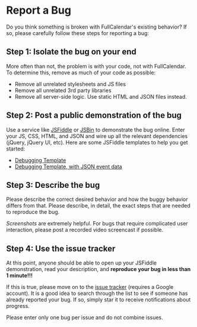 # Report a Bug

Do you think something is broken with FullCalendar's existing behavior? If so, please carefully follow these steps for reporting a bug:


## Step 1: Isolate the bug on your end

More often than not, the problem is with your code, not with FullCalendar. To determine this, remove as much of your code as possible:

- Remove all unrelated stylesheets and JS files
- Remove all unrelated 3rd party libraries
- Remove all server-side logic. Use static HTML and JSON files instead.


## Step 2: Post a public demonstration of the bug

Use a service like [JSFiddle](http://jsfiddle.net/) or [JSBin](http://jsbin.com/) to demonstrate the bug online. Enter your JS, CSS, HTML, and JSON and wire up all the relevant dependencies (jQuery, jQuery UI, etc). Here are some JSFiddle templates to help you get started:

- [Debugging Template](http://jsfiddle.net/arshaw/cr8zQ/)
- [Debugging Template, with JSON event data](http://jsfiddle.net/arshaw/FxFba/)


## Step 3: Describe the bug

Please describe the correct desired behavior and how the buggy behavior differs from that. Please describe, in detail, the exact steps that are needed to reproduce the bug.

*Screenshots* are extremely helpful. For bugs that require complicated user interaction, please post a recorded video screencast if possible.


## Step 4: Use the issue tracker

At this point, anyone should be able to open up your JSFiddle demonstration, read your description, and **reproduce your bug in less than 1 minute!!!**

If this is true, please move on to the [issue tracker](https://code.google.com/p/fullcalendar/issues/list) (requires a Google account). It is a good idea to search through the list to see if someone has already reported your bug. If so, simply star it to receive notifications about progress.

Please enter only one bug per issue and do not combine issues.